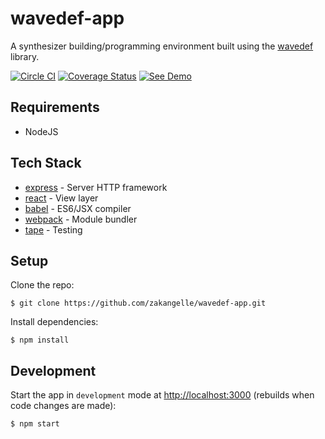 # wavedef-app

A synthesizer building/programming environment built using the [wavedef](https://github.com/zakangelle/wavedef) library.

[![Circle CI](https://circleci.com/gh/zakangelle/wavedef-app/tree/master.svg?style=shield)](https://circleci.com/gh/zakangelle/wavedef-app/tree/master) [![Coverage Status](https://img.shields.io/coveralls/zakangelle/wavedef-app.svg)](https://coveralls.io/github/zakangelle/wavedef-app?branch=master) [![See Demo](https://img.shields.io/badge/see-demo-8500ff.svg)](http://wavedef.com/)

## Requirements

+ NodeJS

## Tech Stack

* [express](http://expressjs.com/) - Server HTTP framework
* [react](https://facebook.github.io/react/) - View layer
* [babel](https://babeljs.io/) - ES6/JSX compiler
* [webpack](https://webpack.github.io/) - Module bundler
* [tape](https://github.com/substack/tape) - Testing

## Setup

Clone the repo:

```
$ git clone https://github.com/zakangelle/wavedef-app.git
```

Install dependencies:

```
$ npm install
```

## Development

Start the app in `development` mode at [http://localhost:3000](http://localhost:3000) (rebuilds when code changes are made):

```
$ npm start
```
